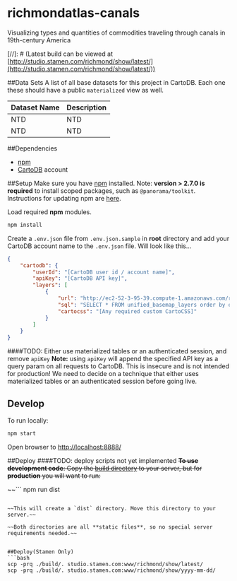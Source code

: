 # richmondatlas-canals
Visualizing types and quantities of commodities traveling through canals in 19th-century America

[//]: # (Latest build can be viewed at [http://studio.stamen.com/richmond/show/latest/](http://studio.stamen.com/richmond/show/latest/))


##Data Sets
A list of all base datasets for this project in CartoDB.  Each one these should have a public `materialized` view as well.

Dataset Name | Description
------------ | -----------
NTD | NTD
NTD | NTD


##Dependencies
* [npm](https://www.npmjs.com/)
* [CartoDB](https://cartodb.com/) account


##Setup
Make sure you have [npm](https://www.npmjs.com/) installed. Note: **version > 2.7.0 is required** to install scoped packages, such as `@panorama/toolkit`. Instructions for updating npm are [here](https://docs.npmjs.com/getting-started/installing-node#updating-npm).

Load required **npm** modules.

```bash
npm install
```

Create a `.env.json` file from `.env.json.sample` in **root** directory and add your CartoDB account name to the `.env.json` file. Will look like this...

```json
{
	"cartodb": {
		"userId": "[CartoDB user id / account name]",
		"apiKey": "[CartoDB API key]",
		"layers": [
			{
				"url": "http://ec2-52-3-95-39.compute-1.amazonaws.com/richmond-terrain/{z}/{x}/{y}.png",
				"sql": "SELECT * FROM unified_basemap_layers order by ord",
				"cartocss": "[Any required custom CartoCSS]"
			}
		]
	}
}
```

####TODO: Either use materialized tables or an authenticated session, and remove `apiKey`
**Note:** using `apiKey` will append the specified API key as a query param on all requests to CartoDB. This is insecure and is not intended for production! We need to decide on a technique that either uses materialized tables or an authenticated session before going live.


## Develop
To run locally:

```bash
npm start
```
Open browser to [http://localhost:8888/](http://localhost:8888/)


##Deploy
####TODO: deploy scripts not yet implemented
~~**To use development code**: Copy the [build directory](./build) to your server, but for **production** you will want to run:~~

~~```
npm run dist
```~~

~~This will create a `dist` directory. Move this directory to your server.~~

~~Both directories are all **static files**, so no special server requirements needed.~~


##Deploy(Stamen Only)
```bash
scp -prq ./build/. studio.stamen.com:www/richmond/show/latest/
scp -prq ./build/. studio.stamen.com:www/richmond/show/yyyy-mm-dd/
```
